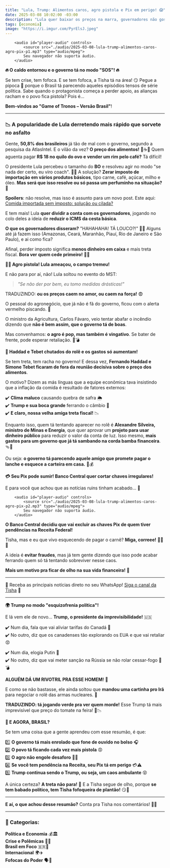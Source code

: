 ```yaml
---
title: "Lula, Trump: Alimentos caros, agro pistola e Pix em perigo! 😱"
date: 2025-03-08 10:02:00 -03:00
description: "Lula quer baixar os preços na marra, governadores não gostaram e Trump segue no modo doido. E o Pix? Pode sumir! 🆘💸"
tags: [economia]
image: "https://i.imgur.com/PyrElsJ.jpeg"
---
```


        <audio id="player-audio" controls>
            <source src="./audio/2025-03-08-lula-trump-alimentos-caros-agro-pix-p1.mp3" type="audio/mpeg">
            Seu navegador não suporta áudio.
        </audio>

    
**🔥 O caldo entornou e o governo tá no modo "SOS"! 🔥**  

Se tem crise, tem fofoca. E se tem fofoca, a Tisha tá na área! 
😏 Pegue a pipoca 🍿 porque o Brasil tá parecendo aqueles episódios tensos de série política. 
Sabe quando o protagonista começa a perder apoio, as alianças racham e o povo fica pistola? Pois é… 

**Bem-vindos ao "Game of Tronos – Versão Brasil"**!  

---  

### **📉 A popularidade de Lula derretendo mais rápido que sorvete no asfalto**  

Gente, **50,8% dos brasileiros** já tão de mal com o governo, segundo a pesquisa da AtlasIntel. E o vilão da vez? 
**O preço dos alimentos!** 🍖☕🍞 Quem aguenta pagar **R$ 18 no quilo do ovo e vender um rim pelo café?** Tá difícil!  

O presidente Lula percebeu o tamanho do **BO** e resolveu agir no modo "se nada der certo, eu viro coach". 🏋️‍♂️ A solução? 
**Zerar imposto de importação em vários produtos básicos**, tipo carne, café, açúcar, milho e óleo. 
**Mas será que isso resolve ou só passa um perfuminho na situação?** 🤔  

**Spoilers**: não resolve, mas isso é assunto para um novo post. Este aqui: 
[Comida importada sem imposto: solução ou cilada?](./zerar-imposto-de-comida-pode-piorar-e-muito)


E tem mais! Lula **quer dividir a conta com os governadores**, jogando no colo deles a ideia de **reduzir o ICMS da cesta básica**. 

**O que os governadores disseram?** "HAHAHAHA! TÁ LOUCO?!" 🤡💸 
Alguns até já fazem isso (Amazonas, Ceará, Maranhão, Piauí, Rio de Janeiro e São Paulo), e ai como fica? 

Afinal, perder imposto significa **menos dinheiro em caixa** e mais treta fiscal. 
**Bora ver quem cede primeiro!** 😬🔥  



**👨‍🌾 Agro pistola! Lula ameaçou, o campo tremeu!**  

E não para por aí, não! Lula soltou no evento do MST:  

> *"Se não der por bem, eu tomo medidas drásticas!"*  

TRADUZINDO: **ou os preços caem no amor, ou caem na força!** 😨  

O pessoal do agronegócio, que já não é fã do governo, ficou com o alerta vermelho piscando. 🚨 

O ministro da Agricultura, Carlos Fávaro, veio tentar abafar o incêndio dizendo que **não é bem assim, que o governo tá de boas**. 

Mas convenhamos: **o agro é pop, mas também é vingativo**. Se bater de frente, pode esperar retaliação. 🚜💣  

 

**🤑 Haddad e Tebet chutados do rolê e os gastos só aumentam!**  

Se tem treta, tem racha no governo! E dessa vez, **Fernando Haddad e Simone Tebet ficaram de fora da reunião decisiva sobre o preço dos alimentos**. 

O motivo? Dizem as más línguas que a equipe econômica tava insistindo que a inflação da comida é resultado de fatores externos:  

✔️ **Clima maluco** causando quebra de safra 🌦️  
✔️ **Trump e sua boca grande** ferrando o câmbio 💸  
✔️ **E claro, nossa velha amiga treta fiscal!** 📉  

Enquanto isso, quem tá tentando aparecer no rolê é **Alexandre Silveira, ministro de Minas e Energia**, que quer aprovar um **projeto para usar dinheiro público** para reduzir o valor da conta de luz. Isso mesmo, **mais gastos para um governo que já tá sambando na corda bamba financeira**. 🩴🎪  

Ou seja: **o governo tá parecendo aquele amigo que promete pagar o lanche e esquece a carteira em casa.** 🍔💰  



**💳 Seu Pix pode sumir! Banco Central quer cortar chaves irregulares!**  

E para você que achou que as notícias ruins tinham acabado... 🚨 


        <audio id="player-audio" controls>
            <source src="./audio/2025-03-08-lula-trump-alimentos-caros-agro-pix-p2.mp3" type="audio/mpeg">
            Seu navegador não suporta áudio.
        </audio>

    
**O Banco Central decidiu que vai excluir as chaves Pix de quem tiver pendências na Receita Federal!**  

Tisha, mas e eu que vivo esquecendo de pagar o carnê? **Miga, correee!** 🏃‍♀️💸 

A ideia é **evitar fraudes**, mas já tem gente dizendo que isso pode acabar ferrando quem só tá tentando sobreviver nesse caos. 

**Mais um motivo pra ficar de olho na sua vida financeira!** 👀  

---  

🌟 Receba as principais notícias direto no seu WhatsApp! <a href="https://www.whatsapp.com/channel/0029VaiPYBPLo4heVf0U3u2d" target="_blank" rel="noopener noreferrer">Siga o canal da Tisha</a> 📲

---

**🌍 Trump no modo "esquizofrenia política"!**  

E lá vem ele de novo… **Trump, o presidente da imprevisibilidade!** 🇺🇸  

✔️ Num dia, fala que vai aliviar tarifas do Canadá 🍁  
✔️ No outro, diz que os canadenses tão explorando os EUA e que vai retaliar 😡  

✔️ Num dia, elogia Putin 🤝  
✔️ No outro, diz que vai meter sanção na Rússia se não rolar cessar-fogo 😤💣  

**ALGUÉM DÁ UM RIVOTRIL PRA ESSE HOMEM!** 💊  

E como se não bastasse, ele ainda soltou que **mandou uma cartinha pro Irã** para negociar o rolê das armas nucleares. 📝 

**TRADUZINDO: tá jogando verde pra ver quem morde!** Esse Trump tá mais imprevisível que preço do tomate na feira! 🍅📉  



**🚀 E AGORA, BRASIL?**  

Se tem uma coisa que a gente aprendeu com esse resumão, é que:  

1️⃣ **O governo tá mais enrolado que fone de ouvido no bolso** 🎧  
2️⃣ **O povo tá ficando cada vez mais pistola** 😡  
3️⃣ **O agro não engole desaforo** 🚜🔥  
4️⃣ **Se você tem pendência na Receita, seu Pix tá em perigo** 💳⚠️  
5️⃣ **Trump continua sendo o Trump, ou seja, um caos ambulante** 😵  

A única certeza? **A treta não para!** 🚨 
E a Tisha segue de olho, porque **se tem babado político, tem Tisha fofoqueira de plantão!** 😏💅  

---

**E aí, o que achou desse resumão?** Conta pra Tisha nos comentários! 💬🔥

---

### **📂 Categorias:**  
**Política e Economia** 💰🏛️  
**Crise e Polêmicas** 🚨🔥  
**Brasil em Foco** 🇧🇷👀  
**Internacional** 🌍✈️  
**Fofocas do Poder** 🗣️🤫  

